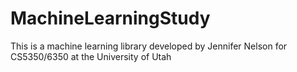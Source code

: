 # MachineLearningStudy
This is a machine learning library developed by Jennifer Nelson for CS5350/6350 at the University of Utah
